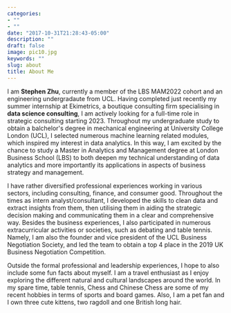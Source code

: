 ```yaml
---
categories:
- ""
- ""
date: "2017-10-31T21:28:43-05:00"
description: ""
draft: false
image: pic10.jpg
keywords: ""
slug: about
title: About Me
---
```


I am **Stephen Zhu**, currently a member of the LBS MAM2022 cohort and an engineering undergradaute from UCL. Having completed just recently my summer internship at Ekimetrics, a boutique consulting firm specialising in **data science consulting**, I am actively looking for a full-time role in strategic consulting starting 2023. Throughout my undergraduate study to obtain a balchelor's degree in mechanical engineering at University College London (UCL), I selected numerous machine learning related modules, which inspired my interest in data analytics. In this way, I am excited by the chance to study a Master in Analytics and Management degree at London Business School (LBS) to both deepen my technical understanding of data analytics and more importantly its applications in aspects of business strategy and management.

I have rather diversified professional experiences working in various sectors, including consulting, finance, and consumer good. Throughout the times as intern analyst/consultant, I developed the skills to clean data and extract insights from them, then utilising them in aiding the strategic decision making and communicating them in a clear and comprehensive way. Besides the business experiences, I also participated in numerous extracurricular activities or societies, such as debating and table tennis. Namely, I am also the founder and vice president of the UCL Business Negotiation Society, and led the team to obtain a top 4 place in the 2019 UK Business Negotiation Competition.

Outside the formal professional and leadership experiences, I hope to also include some fun facts about myself. I am a travel enthusiast as I enjoy exploring the different natural and cultural landscapes around the world. In my spare time, table tennis, Chess and Chinese Chess are some of my recent hobbies in terms of sports and board games. Also, I am a pet fan and I own three cute kittens, two ragdoll and one British long hair.